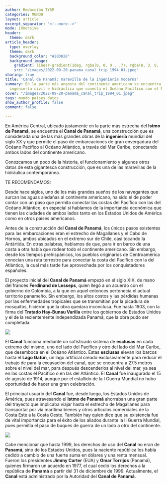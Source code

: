 ```yaml
---
author: Redacción TYSM
categories: MUNDO
layout: article
excerpt_separator: "<!--more-->"
mode: immersive
header:
  theme: dark
article_header:
  type: overlay
  theme: dark
  background_color: "#203028"
  background_image:
    gradient: linear-gradient(1deg, rgba(0, 0, 0 , .7), rgba(8, 3, 8, .9))
    src: "/images/2022-09-20-panama_canal_trip_1994_01.jpeg"
sharing: true
title: 'Canal de Panamá: maravilla de la ingeniería moderna'
summary: En la parte más angosta del continente americano se encuentra esta obra de
  ingeniería civil e hidráulica que conecta el Océano Pacífico con el Mar Caribe
cover: "/images/2022-09-20-panama_canal_trip_1994_01.jpeg"
tags: mundo paises datos
show_author_profile: false
comment: false

---
```

En América Central, ubicado justamente en la parte más estrecha del **Istmo de Panamá**, se encuentra el **Canal de Panamá**, una construcción que es considerada una de las más grandes obras de la **ingeniería** mundial del siglo XX y que permite el paso de embarcaciones de gran envergadura del Océano Pacífico al Océano Atlántico, a través del Mar Caribe, conectando ambos lados del continente americano.

Conozcamos un poco de la historia, el funcionamiento y algunos  otros datos de esta gigantesca construcción, que es una de las maravillas de la hidráulica contemporánea.

TE RECOMENDAMOS:

Desde hace siglos, uno de los más grandes sueños de los navegantes que surcan las aguas aledañas al continente americano, ha sido el de poder contar con un paso que permita conectar las costas del Pacífico con las del Océano Atlántico, en especial si hablamos de la importancia económica que tienen las ciudades de ambos lados tanto en los Estados Unidos de América como en otros países americanos.

Antes de la construcción del **Canal de Panamá**, los únicos pasos existentes para las embarcaciones eran el estrecho de Magallanes y el Cabo de Hornos, ambos ubicados en el extremo sur de Chile, casi tocando la Antártida. En otras palabras, hablamos de que, para ir en barco de una costa a otra había que rodear todo el continente americano. Sin embargo, desde los tiempos prehispánicos, los pueblos originarios de Centroamérica conocían una ruta terrestre para conectar la costa del Pacífico con la del Atlántico, la cual más tarde fue aprovechada por los conquistadores españoles.

El proyecto inicial del **Canal de Panamá** empezó en el siglo XIX, de mano del francés **Ferdinand de Lesseps**, quien llegó a un acuerdo con el gobierno de Colombia, a la que en aquel entonces pertenecía el actual territorio panameño. Sin embargo, los altos costos y las pérdidas humanas por las enfermedades tropicales que se transmitían por la picadura de mosquitos, hicieron que la obra quedara inconclusa. Fue hasta 1903, con la firma del **Tratado Hay-Bunau Varilla** entre los gobiernos de Estados Unidos y el de la recientemente independizada Panamá, que la obra pudo ser completada. 

![](https://upload.wikimedia.org/wikipedia/commons/thumb/0/0d/Panama_Canal_PIA03368_lrg.jpg/1017px-Panama_Canal_PIA03368_lrg.jpg)

El **Canal** funciona mediante un sofisticado sistema de **esclusas** en cada extremo del mismo, uno del lado del Pacífico y otro del lado del Mar Caribe, que desemboca en el Océano Atlántico. Estas **esclusas** elevan los barcos hasta el **Lago Gatún**, un lago artificial creado exclusivamente para reducir el trabajo de para la excavación del canal, que se encuentra a 27.5 metros sobre el nivel del mar, para después descenderlos al nivel del mar, ya sea en las costas el Pacífico o en las del Atlántico. El **Canal** fue inaugurado el 15 de agosto de 1914, aunque por el estallido de la I Guerra Mundial no hubo oportunidad de hacer una gran celebración.

El principal usuario del **Canal** fue, desde luego, los Estados Unidos de América, pues atravesando el **Istmo de Panamá** ahorraban una gran parte del trayecto que implicaba viajar hasta el estrecho de Magallanes para transportar por vía marítima bienes y otros artículos comerciales de la Costa Este a la Costa Oeste. También hay quien dice que su existencia fue de vital importancia para el éxito de los aliados durante la II Guerra Mundial, pues permitía el paso de buques de guerra de un lado a otro del continente.

![](https://upload.wikimedia.org/wikipedia/commons/thumb/f/f7/Panama_Canal_Gatun_Locks.jpg/1024px-Panama_Canal_Gatun_Locks.jpg)

Cabe mencionar que hasta 1999, los derechos de uso del **Canal** no eran de **Panamá**, sino de los Estados Unidos, pues la naciente república los había cedido a cambio de una fuerte suma en dólares y una renta mensual. Fueron los presidentes **Jimmy Carter** (EUA) y **Omar Torrijos** (Panamá), quienes firmaron un acuerdo en 1977, el cual cedió los derechos a la república de **Panamá** a partir del 31 de diciembre de 1999. Actualmente, el **Canal** está administrado por la Autoridad del **Canal de Panamá**. 